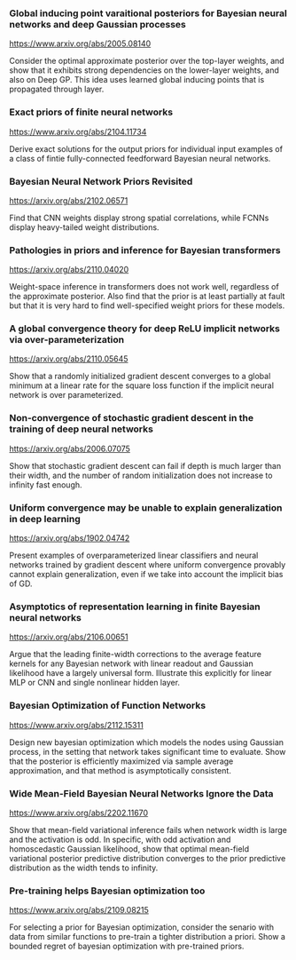 ### Global inducing point varaitional posteriors for Bayesian neural networks and deep Gaussian processes

<https://www.arxiv.org/abs/2005.08140>

Consider the optimal approximate posterior over the top-layer weights, and show that it exhibits strong dependencies on the lower-layer weights, and also on Deep GP.
This idea uses learned global inducing points that is propagated through layer. 

### Exact priors of finite neural networks

<https://www.arxiv.org/abs/2104.11734>

Derive exact solutions for the output priors for individual input examples of a class of fintie fully-connected feedforward Bayesian neural networks.

### Bayesian Neural Network Priors Revisited

<https://arxiv.org/abs/2102.06571>

Find that CNN weights display strong spatial correlations, while FCNNs display heavy-tailed weight distributions.

### Pathologies in priors and inference for Bayesian transformers

<https://arxiv.org/abs/2110.04020>

Weight-space inference in transformers does not work well, regardless of the approximate posterior. Also find that the prior is at least partially at fault but that it is very hard to find well-specified weight priors for these models.

### A global convergence theory for deep ReLU implicit networks via over-parameterization

<https://arxiv.org/abs/2110.05645>

Show that a randomly initialized gradient descent converges to a global minimum at a linear rate for the square loss function if the implicit neural network is over parameterized.

### Non-convergence of stochastic gradient descent in the training of deep neural networks

<https://arxiv.org/abs/2006.07075>

Show that stochastic gradient descent can fail if depth is much larger than their width, and the number of random initialization does not increase to infinity fast enough.

### Uniform convergence may be unable to explain generalization in deep learning

<https://arxiv.org/abs/1902.04742>

Present examples of overparameterized linear classifiers and neural networks trained by gradient descent where uniform convergence provably cannot explain generalization, even if we take into account the implicit bias of GD. 

### Asymptotics of representation learning in finite Bayesian neural networks

<https://arxiv.org/abs/2106.00651>

Argue that the leading finite-width corrections to the average feature kernels for any Bayesian network with linear readout and Gaussian likelihood have a largely universal form. Illustrate this explicitly for linear MLP or CNN and single nonlinear hidden layer.

### Bayesian Optimization of Function Networks

<https://www.arxiv.org/abs/2112.15311>

Design new bayesian optimization which models the nodes using Gaussian process, in the setting that network takes significant time to evaluate. Show that the posterior is efficiently maximized via sample average approximation, and that method is asymptotically consistent.

### Wide Mean-Field Bayesian Neural Networks Ignore the Data

<https://www.arxiv.org/abs/2202.11670>

Show that mean-field variational inference fails when network width is large and the activation is odd. In specific, with odd activation and homoscedastic Gaussian likelihood, show that optimal mean-field variational posterior predictive distribution converges to the prior predictive distribution as the width tends to infinity.

### Pre-training helps Bayesian optimization too

<https://www.arxiv.org/abs/2109.08215>

For selecting a prior for Bayesian optimization, consider the senario with data from similar functions to pre-train a tighter distribution a priori. Show a bounded regret of bayesian optimization with pre-trained priors. 